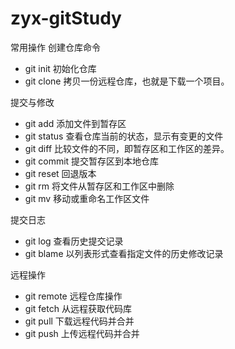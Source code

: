 # zyx-gitStudy
常用操作
创建仓库命令
+ git init  初始化仓库
+ git clone  拷贝一份远程仓库，也就是下载一个项目。

提交与修改
+ git add 添加文件到暂存区
+ git status  查看仓库当前的状态，显示有变更的文件
+ git diff  比较文件的不同，即暂存区和工作区的差异。
+ git commit 提交暂存区到本地仓库
+ git reset 回退版本
+ git rm  将文件从暂存区和工作区中删除
+ git mv 移动或重命名工作区文件

提交日志
+ git log 查看历史提交记录
+ git blame<file> 以列表形式查看指定文件的历史修改记录

远程操作
+ git remote 	远程仓库操作
+ git fetch  从远程获取代码库
+ git pull 下载远程代码并合并
+ git push 上传远程代码并合并
 

